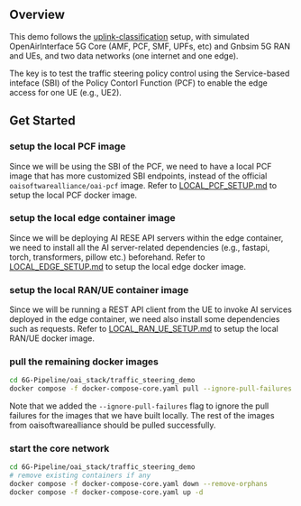 Overview
---

This demo follows the [uplink-classification](https://gitlab.eurecom.fr/oai/cn5g/oai-cn5g-fed/-/blob/master/docs/DEPLOY_SA5G_ULCL.md?ref_type=heads) setup, with simulated OpenAirInterface 5G Core (AMF, PCF, SMF, UPFs, etc) and Gnbsim 5G RAN and UEs, and two data networks (one internet and one edge).

The key is to test the traffic steering policy control using the Service-based inteface (SBI) of the Policy Contorl Function (PCF) to enable the edge access for one UE (e.g., UE2).

Get Started
---

### setup the local PCF image
Since we will be using the SBI of the PCF, we need to have a local PCF image that has more customized SBI endpoints, instead of the official `oaisoftwarealliance/oai-pcf` image. Refer to [LOCAL_PCF_SETUP.md](LOCAL_PCF_SETUP.md) to setup the local PCF docker image.

### setup the local edge container image
Since we will be deploying AI RESE API servers within the edge container, we need to install all the AI server-related dependencies (e.g., fastapi, torch, transformers, pillow etc.) beforehand. Refer to [LOCAL_EDGE_SETUP.md](LOCAL_EDGE_SETUP.md) to setup the local edge docker image.

### setup the local RAN/UE container image
Since we will be running a REST API client from the UE to invoke AI services deployed in the edge container, we need also install some dependencies such as requests. Refer to [LOCAL_RAN_UE_SETUP.md](LOCAL_RAN_UE_SETUP.md) to setup the local RAN/UE docker image.

### pull the remaining docker images
```bash
cd 6G-Pipeline/oai_stack/traffic_steering_demo
docker compose -f docker-compose-core.yaml pull --ignore-pull-failures
```

Note that we added the `--ignore-pull-failures` flag to ignore the pull failures for the images that we have built locally. The rest of the images from oaisoftwarealliance should be pulled successfully.

### start the core network
```bash
cd 6G-Pipeline/oai_stack/traffic_steering_demo
# remove existing containers if any
docker compose -f docker-compose-core.yaml down --remove-orphans
docker compose -f docker-compose-core.yaml up -d
```